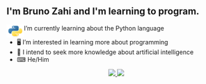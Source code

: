## I'm Bruno Zahi and  I'm learning to program.
</div>
  <img align="left" alt="Bruno-Python" height="30" width="40" src="https://raw.githubusercontent.com/devicons/devicon/master/icons/python/python-original.svg">
</div>
  
 I’m currently learning about the Python language
- 🖥️ I’m interested in learning more about programming
- 🤖 I intend to seek more knowledge about artificial intelligence
- ⌨ He/Him
<div align="center">
  <a href="https://github.com/brunozahi">
  <img height="48em" src="https://github-readme-stats.vercel.app/api?username=brunozahi&show_icons=false&title_color=1e90ff&text_color=4682b4&bg_color=000000&border_color=87ceeb&include_all_commits=true&count_private=true"/>
  <img height="48em" src="https://github-readme-stats.vercel.app/api/top-langs/?username=brunozahi&layout=compact&langs_count=7&title_color=1e90ff&text_color=4682b4&bg_color=000000&border_color=87ceeb"/>
    
</div>
